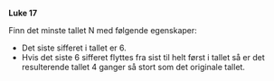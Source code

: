 **Luke 17**

Finn det minste tallet N med følgende egenskaper:

- Det siste sifferet i tallet er 6.
- Hvis det siste 6 sifferet flyttes fra sist til helt først i tallet så er det resulterende tallet 4 ganger så stort som det originale tallet.

